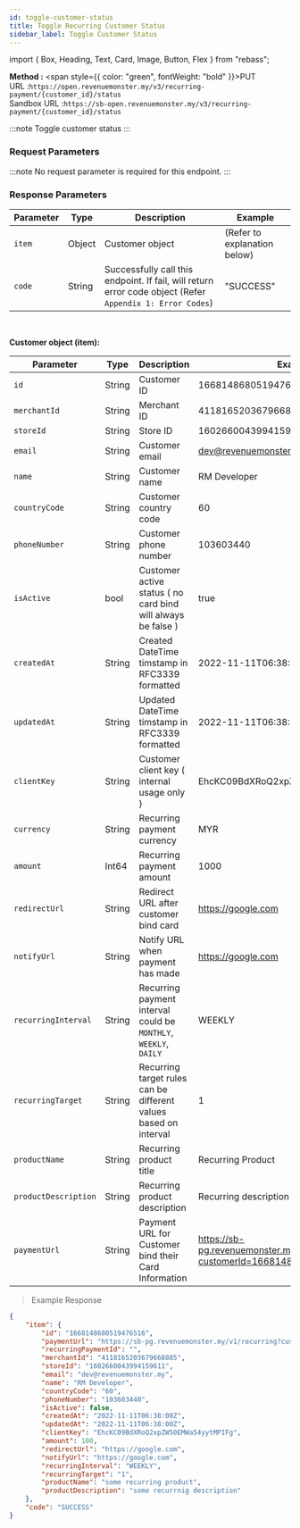 ```yaml
---
id: toggle-customer-status
title: Toggle Recurring Customer Status
sidebar_label: Toggle Customer Status
---
```


import { Box, Heading, Text, Card, Image, Button, Flex } from "rebass";

**Method :** <span style={{ color: "green", fontWeight: "bold" }}>PUT</span><br/>
URL :`https://open.revenuemonster.my/v3/recurring-payment/{customer_id}/status`<br/>
Sandbox URL :`https://sb-open.revenuemonster.my/v3/recurring-payment/{customer_id}/status`

:::note
Toggle customer status
:::

### Request Parameters

:::note
No request parameter is required for this endpoint.
:::


### Response Parameters

| Parameter | Type   | Description                                                                                               | Example                      |
| --------- | ------ | --------------------------------------------------------------------------------------------------------- | ---------------------------- |
| `item`    | Object | Customer object                                                                                           | (Refer to explanation below) |
| `code`    | String | Successfully call this endpoint. If fail, will return error code object (Refer `Appendix 1: Error Codes`) | "SUCCESS"                    |

<br />

<strong>Customer object (item):</strong>

| Parameter            | Type   | Description                                                      | Example                                                                     |
| -------------------- | ------ | ---------------------------------------------------------------- | --------------------------------------------------------------------------- |
| `id`                 | String | Customer ID                                                      | 1668148680519476516                                                         |
| `merchantId`         | String | Merchant ID                                                      | 4118165203679668885                                                         |
| `storeId`            | String | Store ID                                                         | 1602660043994159611                                                         |
| `email`              | String | Customer email                                                   | dev@revenuemonster.my                                                       |
| `name`               | String | Customer name                                                    | RM Developer                                                                |
| `countryCode`        | String | Customer country code                                            | 60                                                                          |
| `phoneNumber`        | String | Customer phone number                                            | 103603440                                                                   |
| `isActive`           | bool   | Customer active status ( no card bind will always be false )     | true                                                                        |
| `createdAt`          | String | Created DateTime timstamp in RFC3339 formatted                   | 2022-11-11T06:38:00Z                                                        |
| `updatedAt`          | String | Updated DateTime timstamp in RFC3339 formatted                   | 2022-11-11T06:38:00Z                                                        |
| `clientKey`          | String | Customer client key ( internal usage only )                      | EhcKC09BdXRoQ2xpZW50EMWa54yytMPIFg                                          |
| `currency`           | String | Recurring payment currency                                       | MYR                                                                         |
| `amount`             | Int64  | Recurring payment amount                                         | 1000                                                                        |
| `redirectUrl`        | String | Redirect URL after customer bind card                            | https://google.com                                                          |
| `notifyUrl`          | String | Notify URL when payment has made                                 | https://google.com                                                          |
| `recurringInterval`  | String | Recurring payment interval could be `MONTHLY`, `WEEKLY`, `DAILY` | WEEKLY                                                                      |
| `recurringTarget`    | String | Recurring target rules can be different values based on interval | 1                                                                           |
| `productName`        | String | Recurring product title                                          | Recurring Product                                                           |
| `productDescription` | String | Recurring product description                                    | Recurring description                                                       |
| `paymentUrl`         | String | Payment URL for Customer bind their Card Information             | https://sb-pg.revenuemonster.my/v1/recurring?customerId=1668148680519476516 |

> Example Response

```json
{
    "item": {
        "id": "1668148680519476516",
        "paymentUrl": "https://sb-pg.revenuemonster.my/v1/recurring?customerId=1668148680519476516",
        "recurringPaymentId": "",
        "merchantId": "4118165203679668885",
        "storeId": "1602660043994159611",
        "email": "dev@revenuemonster.my",
        "name": "RM Developer",
        "countryCode": "60",
        "phoneNumber": "103603440",
        "isActive": false,
        "createdAt": "2022-11-11T06:38:00Z",
        "updatedAt": "2022-11-11T06:38:00Z",
        "clientKey": "EhcKC09BdXRoQ2xpZW50EMWa54yytMPIFg",
        "amount": 100,
        "redirectUrl": "https://google.com",
        "notifyUrl": "https://google.com",
        "recurringInterval": "WEEKLY",
        "recurringTarget": "1",
        "productName": "some recurring product",
        "productDescription": "some recurrnig description"
    },
    "code": "SUCCESS"
}
```
